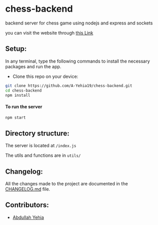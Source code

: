 # chess-backend
backend server for chess game using nodejs and express and sockets

you can visit the website through [this Link](http://www.abdullahyehia.tech/)


## Setup:

In any terminal, type the following commands to install the necessary packages and run the app.

- Clone this repo on your device:

```bash
git clone https://github.com/A-Yehia19/chess-backend.git
cd chess-backend
npm install
```

#### To run the server

```bash
npm start
```

## Directory structure:

The server is located at `/index.js`

The utils and functions are in `utils/`


## Changelog:

All the changes made to the project are documented in the [CHANGELOG.md](CHANGELOG.md) file.


## Contributors:

- [Abdullah Yehia](https://github.com/A-Yehia19/)
